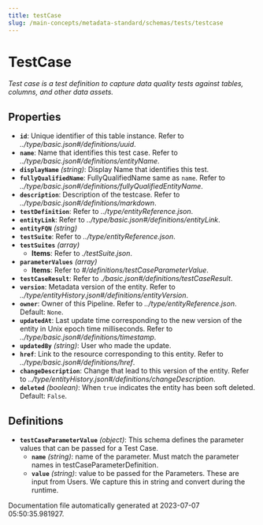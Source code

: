 ```yaml
---
title: testCase
slug: /main-concepts/metadata-standard/schemas/tests/testcase
---
```


# TestCase

*Test case is a test definition to capture data quality tests against tables, columns, and other data assets.*

## Properties

- **`id`**: Unique identifier of this table instance. Refer to *../type/basic.json#/definitions/uuid*.
- **`name`**: Name that identifies this test case. Refer to *../type/basic.json#/definitions/entityName*.
- **`displayName`** *(string)*: Display Name that identifies this test.
- **`fullyQualifiedName`**: FullyQualifiedName same as `name`. Refer to *../type/basic.json#/definitions/fullyQualifiedEntityName*.
- **`description`**: Description of the testcase. Refer to *../type/basic.json#/definitions/markdown*.
- **`testDefinition`**: Refer to *../type/entityReference.json*.
- **`entityLink`**: Refer to *../type/basic.json#/definitions/entityLink*.
- **`entityFQN`** *(string)*
- **`testSuite`**: Refer to *../type/entityReference.json*.
- **`testSuites`** *(array)*
  - **Items**: Refer to *./testSuite.json*.
- **`parameterValues`** *(array)*
  - **Items**: Refer to *#/definitions/testCaseParameterValue*.
- **`testCaseResult`**: Refer to *./basic.json#/definitions/testCaseResult*.
- **`version`**: Metadata version of the entity. Refer to *../type/entityHistory.json#/definitions/entityVersion*.
- **`owner`**: Owner of this Pipeline. Refer to *../type/entityReference.json*. Default: `None`.
- **`updatedAt`**: Last update time corresponding to the new version of the entity in Unix epoch time milliseconds. Refer to *../type/basic.json#/definitions/timestamp*.
- **`updatedBy`** *(string)*: User who made the update.
- **`href`**: Link to the resource corresponding to this entity. Refer to *../type/basic.json#/definitions/href*.
- **`changeDescription`**: Change that lead to this version of the entity. Refer to *../type/entityHistory.json#/definitions/changeDescription*.
- **`deleted`** *(boolean)*: When `true` indicates the entity has been soft deleted. Default: `False`.
## Definitions

- **`testCaseParameterValue`** *(object)*: This schema defines the parameter values that can be passed for a Test Case.
  - **`name`** *(string)*: name of the parameter. Must match the parameter names in testCaseParameterDefinition.
  - **`value`** *(string)*: value to be passed for the Parameters. These are input from Users. We capture this in string and convert during the runtime.


Documentation file automatically generated at 2023-07-07 05:50:35.981927.
